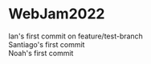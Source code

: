 # WebJam2022
Ian's first commit on feature/test-branch \
Santiago's first commit \
Noah's first commit